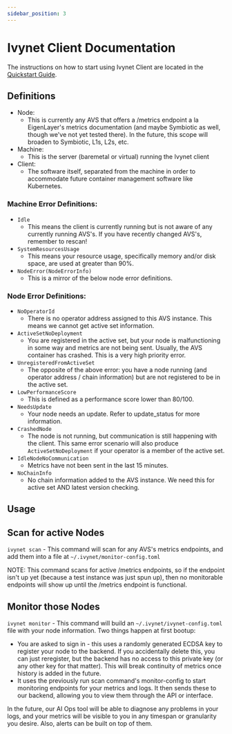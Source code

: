 ```yaml
---
sidebar_position: 3
---
```


# Ivynet Client Documentation

The instructions on how to start using Ivynet Client are located in the [Quickstart Guide](./QuickstartGuide.md).

## Definitions

- Node:
  - This is currently any AVS that offers a /metrics endpoint a la EigenLayer's metrics documentation (and maybe Symbiotic as well, though we've not yet tested there). In the future, this scope will broaden to Symbiotic, L1s, L2s, etc.
- Machine:
  - This is the server (baremetal or virtual) running the Ivynet client
- Client:
  - The software itself, separated from the machine in order to accommodate future container management software like Kubernetes.

### Machine Error Definitions:

- `Idle`
  - This means the client is currently running but is not aware of any currently running AVS's. If you have recently changed AVS's, remember to rescan!
- `SystemResourcesUsage`
  - This means your resource usage, specifically memory and/or disk space, are used at greater than 90%. 
- `NodeError(NodeErrorInfo)`
  - This is a mirror of the below node error definitions.

### Node Error Definitions:
- `NoOperatorId`
  - There is no operator address assigned to this AVS instance. This means we cannot get active set information.
- `ActiveSetNoDeployment`
  - You are registered in the active set, but your node is malfunctioning in some way and metrics are not being sent. Usually, the AVS container has crashed. This is a very high priority error. 
- `UnregisteredFromActiveSet`
  - The opposite of the above error: you have a node running (and operator address / chain information) but are not registered to be in the active set.
- `LowPerformanceScore`
  - This is defined as a performance score lower than 80/100. 
- `NeedsUpdate`
  - Your node needs an update. Refer to update_status for more information. 
- `CrashedNode`
  - The node is not running, but communication is still happening with the client. This same error scenario will also produce `ActiveSetNoDeployment` if your operator is a member of the active set. 
- `IdleNodeNoCommunication`
  - Metrics have not been sent in the last 15 minutes. 
- `NoChainInfo`
  - No chain information added to the AVS instance. We need this for active set AND latest version checking. 

## Usage

## Scan for active Nodes

`ivynet scan` - This command will scan for any AVS's metrics endpoints, and add them into a file at `~/.ivynet/monitor-config.toml`

NOTE: This command scans for active /metrics endpoints, so if the endpoint isn't up yet (because a test instance was just spun up), then no monitorable endpoints will show up until the /metrics endpoint is functional.

## Monitor those Nodes

`ivynet monitor` - This command will build an `~/.ivynet/ivynet-config.toml` file with your node information. Two things happen at first bootup:

- You are asked to sign in - this uses a randomly generated ECDSA key to register your node to the backend. If you accidentally delete this, you can just reregister, but the backend has no access to this private key (or any other key for that matter). This will break continuity of metrics once history is added in the future.
- It uses the previously run scan command's monitor-config to start monitoring endpoints for your metrics and logs. It then sends these to our backend, allowing you to view them through the API or interface.

 In the future, our AI Ops tool will be able to diagnose any problems in your logs, and your metrics will be visible to you in any timespan or granularity you desire. Also, alerts can be built on top of them.
